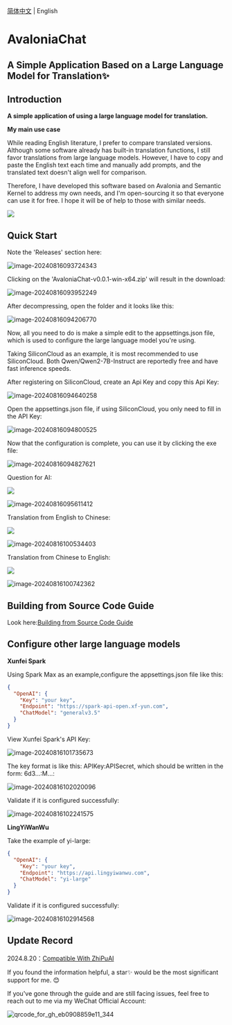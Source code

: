[简体中文](./README.zh.md) | English

# AvaloniaChat

## A Simple Application Based on a Large Language Model for Translation✨

## Introduction

**A simple application of using a large language model for translation.**

**My main use case**

While reading English literature, I prefer to compare translated versions. Although some software already has built-in translation functions, I still favor translations from large language models. However, I have to copy and paste the English text each time and manually add prompts, and the translated text doesn't align well for comparison.

Therefore, I have developed this software based on Avalonia and Semantic Kernel to address my own needs, and I'm open-sourcing it so that everyone can use it for free. I hope it will be of help to those with similar needs.

![](https://mingupupup.oss-cn-wuhan-lr.aliyuncs.com/imgs/AvaloniaChat02.png)

## Quick Start

Note the 'Releases' section here:

![image-20240816093724343](https://mingupupup.oss-cn-wuhan-lr.aliyuncs.com/imgs/image-20240816093724343.png)

Clicking on the 'AvaloniaChat-v0.0.1-win-x64.zip' will result in the download:

![image-20240816093952249](https://mingupupup.oss-cn-wuhan-lr.aliyuncs.com/imgs/image-20240816093952249.png)

After decompressing, open the folder and it looks like this:

![image-20240816094206770](https://mingupupup.oss-cn-wuhan-lr.aliyuncs.com/imgs/image-20240816094206770.png)

Now, all you need to do is make a simple edit to the appsettings.json file, which is used to configure the large language model you're using.

Taking SiliconCloud as an example, it is most recommended to use SiliconCloud. Both Qwen/Qwen2-7B-Instruct are reportedly free and have fast inference speeds.

After registering on SiliconCloud, create an Api Key and copy this Api Key:

![image-20240816094640258](https://mingupupup.oss-cn-wuhan-lr.aliyuncs.com/imgs/image-20240816094640258.png)

Open the appsettings.json file, if using SiliconCloud, you only need to fill in the API Key:

![image-20240816094800525](https://mingupupup.oss-cn-wuhan-lr.aliyuncs.com/imgs/image-20240816094800525.png)

Now that the configuration is complete, you can use it by clicking the exe file:

![image-20240816094827621](https://mingupupup.oss-cn-wuhan-lr.aliyuncs.com/imgs/image-20240816094827621.png)

Question for AI:

![](https://mingupupup.oss-cn-wuhan-lr.aliyuncs.com/imgs/AvaloniaChat-v0.0.1.gif)

![image-20240816095611412](https://mingupupup.oss-cn-wuhan-lr.aliyuncs.com/imgs/image-20240816095611412.png)

Translation from English to Chinese:

![](https://mingupupup.oss-cn-wuhan-lr.aliyuncs.com/imgs/AvaloniaChat-v0.0.1-2.gif)

![image-20240816100534403](https://mingupupup.oss-cn-wuhan-lr.aliyuncs.com/imgs/image-20240816100534403.png)

Translation from Chinese to English:

![](https://mingupupup.oss-cn-wuhan-lr.aliyuncs.com/imgs/AvaloniaChat-v0.0.1-3.gif)

![image-20240816100742362](https://mingupupup.oss-cn-wuhan-lr.aliyuncs.com/imgs/image-20240816100742362.png)

## Building from Source Code Guide

Look here:[Building from Source Code Guide](docs/Building-From-Source-Code-Guide.md) 

## Configure other large language models

**Xunfei Spark**

Using Spark Max as an example,configure the appsettings.json file like this:

```json
{
  "OpenAI": {
    "Key": "your key",
    "Endpoint": "https://spark-api-open.xf-yun.com",
    "ChatModel": "generalv3.5"
  }
}
```

View Xunfei Spark's API Key:

![image-20240816101735673](https://mingupupup.oss-cn-wuhan-lr.aliyuncs.com/imgs/image-20240816101735673.png)

The key format is like this: APIKey:APISecret, which should be written in the form: 6d3...:M...:

![image-20240816102020096](https://mingupupup.oss-cn-wuhan-lr.aliyuncs.com/imgs/image-20240816102020096.png)

Validate if it is configured successfully:

![image-20240816102241575](https://mingupupup.oss-cn-wuhan-lr.aliyuncs.com/imgs/image-20240816102241575.png)

**LingYiWanWu**

Take the example of yi-large: 

```json
{
  "OpenAI": {
    "Key": "your key",
    "Endpoint": "https://api.lingyiwanwu.com",
    "ChatModel": "yi-large"
  }
}
```

Validate if it is configured successfully:

![image-20240816102914568](https://mingupupup.oss-cn-wuhan-lr.aliyuncs.com/imgs/image-20240816102914568.png)

## Update Record

2024.8.20：[Compatible With ZhiPuAI](docs/Compatible-With-ZhiPuAI.md)

If you found the information helpful, a star✨ would be the most significant support for me. 😊

If you've gone through the guide and are still facing issues, feel free to reach out to me via my WeChat Official Account:

![qrcode_for_gh_eb0908859e11_344](https://mingupupup.oss-cn-wuhan-lr.aliyuncs.com/imgs/qrcode_for_gh_eb0908859e11_344.jpg)



